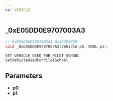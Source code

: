 ```yaml
---
ns: VEHICLE
---
```

## _0xE05DD0E9707003A3

```c
// 0xE05DD0E9707003A3 0x123E5B90
void _0xE05DD0E9707003A3(Vehicle p0, BOOL p1);
```

```
SET_VEHICLE_USED_FOR_PILOT_SCHOOL
SetVehicleUsedForPilotSchool
```


## Parameters
* **p0**: 
* **p1**: 

